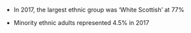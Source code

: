 -   In 2017, the largest ethnic group was ‘White Scottish’ at 77%

-   Minority ethnic adults represented 4.5% in 2017
